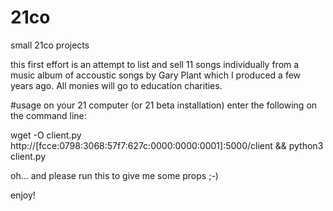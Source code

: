 # 21co
small 21co projects

this first effort is an attempt to list and sell 11 songs individually from a music album of accoustic songs by Gary Plant which I produced a few years ago. All monies will go to education charities.

#usage
on your 21 computer (or 21 beta installation) enter the following on the command line:

wget -O client.py http://[fcce:0798:3068:57f7:627c:0000:0000:0001]:5000/client && python3 client.py

oh... and please run this to give me some props ;-) 

enjoy!
